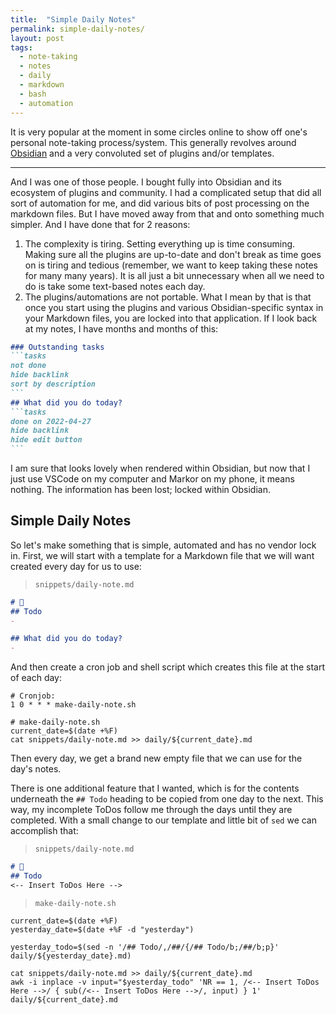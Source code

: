 ```yaml
---
title:  "Simple Daily Notes" 
permalink: simple-daily-notes/
layout: post
tags:
  - note-taking
  - notes
  - daily
  - markdown
  - bash
  - automation
---
```


It is very popular at the moment in some circles online to show off one's personal note-taking process/system. This generally revolves around [Obsidian](https://obsidian.md/) and a very convoluted set of plugins and/or templates. 

---

And I was one of those people. I bought fully into Obsidian and its ecosystem of plugins and community. I had a complicated setup that did all sort of automation for me, and did various bits of post processing on the markdown files. But I have moved away from that and onto something much simpler. And I have done that for 2 reasons:

1. The complexity is tiring. Setting everything up is time consuming. Making sure all the plugins are up-to-date and don't break as time goes on is tiring and tedious (remember, we want to keep taking these notes for many many years). It is all just a bit unnecessary when all we need to do is take some text-based notes each day.
1. The plugins/automations are not portable. What I mean by that is that once you start using the plugins and various Obsidian-specific syntax in your Markdown files, you are locked into that application. If I look back at my notes, I have months and months of this:

````markdown
### Outstanding tasks
```tasks
not done
hide backlink
sort by description
```
## What did you do today?
```tasks
done on 2022-04-27
hide backlink
hide edit button
```
````

I am sure that looks lovely when rendered within Obsidian, but now that I just use VSCode on my computer and Markor on my phone, it means nothing. The information has been lost; locked within Obsidian.

## Simple Daily Notes

So let's make something that is simple, automated and has no vendor lock in. First, we will start with a template for a Markdown file that we will want created every day for us to use: 

> `snippets/daily-note.md`
```markdown
# 📓
## Todo
- 

## What did you do today?
- 
```

And then create a cron job and shell script which creates this file at the start of each day:

```shell
# Cronjob: 
1 0 * * * make-daily-note.sh

# make-daily-note.sh
current_date=$(date +%F)
cat snippets/daily-note.md >> daily/${current_date}.md
```

Then every day, we get a brand new empty file that we can use for the day's notes. 

There is one additional feature that I wanted, which is for the contents underneath the `## Todo` heading to be copied from one day to the next. This way, my incomplete ToDos follow me through the days until they are completed. With a small change to our template and little bit of `sed` we can accomplish that:

> `snippets/daily-note.md`
```markdown
# 📓
## Todo
<-- Insert ToDos Here -->
```

> `make-daily-note.sh`
```shell
current_date=$(date +%F)
yesterday_date=$(date +%F -d "yesterday")

yesterday_todo=$(sed -n '/## Todo/,/##/{/## Todo/b;/##/b;p}' daily/${yesterday_date}.md)

cat snippets/daily-note.md >> daily/${current_date}.md
awk -i inplace -v input="$yesterday_todo" 'NR == 1, /<-- Insert ToDos Here -->/ { sub(/<-- Insert ToDos Here -->/, input) } 1' daily/${current_date}.md
```